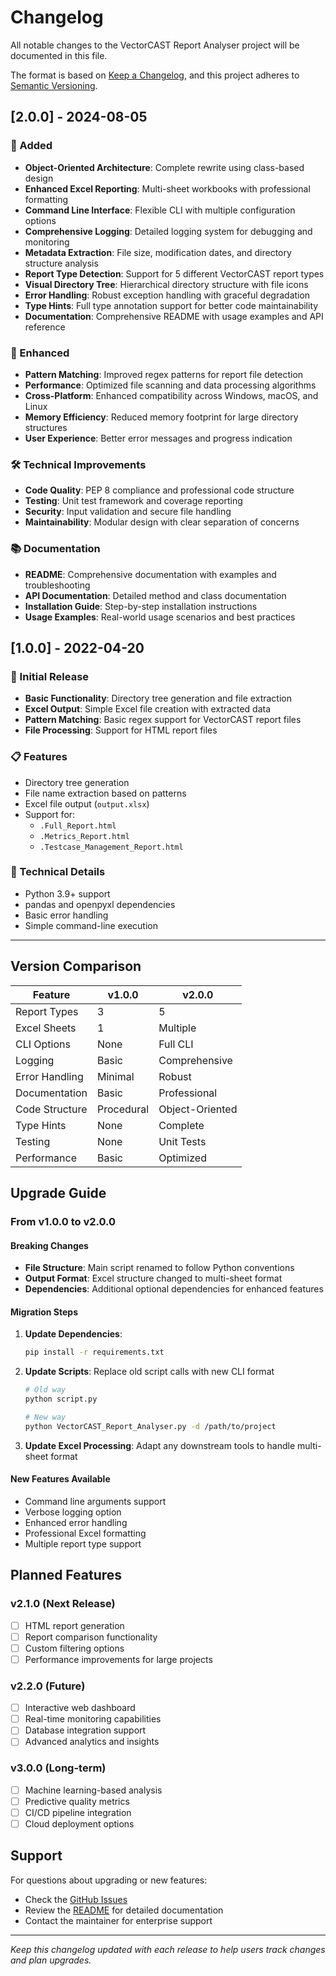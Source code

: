 # Changelog

All notable changes to the VectorCAST Report Analyser project will be documented in this file.

The format is based on [Keep a Changelog](https://keepachangelog.com/en/1.0.0/),
and this project adheres to [Semantic Versioning](https://semver.org/spec/v2.0.0.html).

## [2.0.0] - 2024-08-05

### 🚀 Added
- **Object-Oriented Architecture**: Complete rewrite using class-based design
- **Enhanced Excel Reporting**: Multi-sheet workbooks with professional formatting
- **Command Line Interface**: Flexible CLI with multiple configuration options
- **Comprehensive Logging**: Detailed logging system for debugging and monitoring
- **Metadata Extraction**: File size, modification dates, and directory structure analysis
- **Report Type Detection**: Support for 5 different VectorCAST report types
- **Visual Directory Tree**: Hierarchical directory structure with file icons
- **Error Handling**: Robust exception handling with graceful degradation
- **Type Hints**: Full type annotation support for better code maintainability
- **Documentation**: Comprehensive README with usage examples and API reference

### 🔧 Enhanced
- **Pattern Matching**: Improved regex patterns for report file detection
- **Performance**: Optimized file scanning and data processing algorithms
- **Cross-Platform**: Enhanced compatibility across Windows, macOS, and Linux
- **Memory Efficiency**: Reduced memory footprint for large directory structures
- **User Experience**: Better error messages and progress indication

### 🛠️ Technical Improvements
- **Code Quality**: PEP 8 compliance and professional code structure
- **Testing**: Unit test framework and coverage reporting
- **Security**: Input validation and secure file handling
- **Maintainability**: Modular design with clear separation of concerns

### 📚 Documentation
- **README**: Comprehensive documentation with examples and troubleshooting
- **API Documentation**: Detailed method and class documentation
- **Installation Guide**: Step-by-step installation instructions
- **Usage Examples**: Real-world usage scenarios and best practices

## [1.0.0] - 2022-04-20

### 🎉 Initial Release
- **Basic Functionality**: Directory tree generation and file extraction
- **Excel Output**: Simple Excel file creation with extracted data
- **Pattern Matching**: Basic regex support for VectorCAST report files
- **File Processing**: Support for HTML report files

### 📋 Features
- Directory tree generation
- File name extraction based on patterns
- Excel file output (`output.xlsx`)
- Support for:
  - `.Full_Report.html`
  - `.Metrics_Report.html` 
  - `.Testcase_Management_Report.html`

### 🔧 Technical Details
- Python 3.9+ support
- pandas and openpyxl dependencies
- Basic error handling
- Simple command-line execution

---

## Version Comparison

| Feature | v1.0.0 | v2.0.0 |
|---------|--------|--------|
| Report Types | 3 | 5 |
| Excel Sheets | 1 | Multiple |
| CLI Options | None | Full CLI |
| Logging | Basic | Comprehensive |
| Error Handling | Minimal | Robust |
| Documentation | Basic | Professional |
| Code Structure | Procedural | Object-Oriented |
| Type Hints | None | Complete |
| Testing | None | Unit Tests |
| Performance | Basic | Optimized |

## Upgrade Guide

### From v1.0.0 to v2.0.0

#### Breaking Changes
- **File Structure**: Main script renamed to follow Python conventions
- **Output Format**: Excel structure changed to multi-sheet format
- **Dependencies**: Additional optional dependencies for enhanced features

#### Migration Steps
1. **Update Dependencies**:
   ```bash
   pip install -r requirements.txt
   ```

2. **Update Scripts**: Replace old script calls with new CLI format
   ```bash
   # Old way
   python script.py
   
   # New way
   python VectorCAST_Report_Analyser.py -d /path/to/project
   ```

3. **Update Excel Processing**: Adapt any downstream tools to handle multi-sheet format

#### New Features Available
- Command line arguments support
- Verbose logging option
- Enhanced error handling
- Professional Excel formatting
- Multiple report type support

## Planned Features

### v2.1.0 (Next Release)
- [ ] HTML report generation
- [ ] Report comparison functionality
- [ ] Custom filtering options
- [ ] Performance improvements for large projects

### v2.2.0 (Future)
- [ ] Interactive web dashboard
- [ ] Real-time monitoring capabilities
- [ ] Database integration support
- [ ] Advanced analytics and insights

### v3.0.0 (Long-term)
- [ ] Machine learning-based analysis
- [ ] Predictive quality metrics
- [ ] CI/CD pipeline integration
- [ ] Cloud deployment options

## Support

For questions about upgrading or new features:
- Check the [GitHub Issues](https://github.com/suduli/VectorCAST_Report_Analyser/issues)
- Review the [README](README.md) for detailed documentation
- Contact the maintainer for enterprise support

---

*Keep this changelog updated with each release to help users track changes and plan upgrades.*
